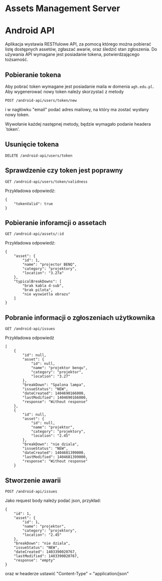 Assets Management Server
=========================

# Android API

Aplikacja wystawia RESTfulowe API, za pomocą którego można pobierać listę dostępnych assetów, zgłaszać awarie, oraz śledzić stan zgłoszenia. Do używania API wymagane jest posiadanie tokena, potwierdzającego tożsamość. 

## Pobieranie tokena
Aby pobrać token wymagane jest posiadanie maila w domenia `agh.edu.pl`. Aby wygenerować nowy token należy skorzystać z metody
```
POST /android-api/users/token/new
```
i w nagłówku "email" podać adres mailowy, na który ma zostać wysłany nowy token.

Wywołanie każdej następnej metody, będzie wymagało podanie headera `token'.

## Usunięcie tokena
```
DELETE /android-api/users/token                  
```

## Sprawdzenie czy token jest poprawny
```
GET /android-api/users/token/validness
```
Przykładowa odpowiedź:
```
{
    "tokenValid": true
}
```

## Pobieranie inforamcji o assetach
```
GET /android-api/assets/:id  
```

Przykładowa odpowiedź:
```
{
    "asset": {
        "id": 1,
        "name": "projector BENQ",
        "category": "projektory",
        "location": "3.27a"
    },
    "typicalBreakDowns": [
        "brak kabla d-sub",
        "brak pilota",
        "nie wyswietla obrazu"
    ]
}
```
## Pobranie informacji o zgłoszeniach użytkownika
```
GET /android-api/issues
```

Przykładowa odpowiedź 
```
[
    {
        "id": null,
        "asset": {
            "id": null,
            "name": "projektor benqu",
            "category": "projektor",
            "location": "3.27"
        },
        "breakDown": "Spalona lampa",
        "issueStatus": "NEW",
        "dateCreated": 1404690166000,
        "lastModified": 1404690166000,
        "response": "Without response"
    },
    {
        "id": null,
        "asset": {
            "id": null,
            "name": "projektor",
            "category": "projektory",
            "location": "2.45"
        },
        "breakDown": "nie dziala",
        "issueStatus": "NEW",
        "dateCreated": 1404681399000,
        "lastModified": 1404681399000,
        "response": "Without response"
    }
```

## Stworzenie awarii
```
POST /android-api/issues
```

Jako request body należy podać json, przykład:
```
{
    "id": 1,
    "asset": {
        "id": 1,
        "name": "projektor",
        "category": "projektory",
        "location": "2.45"
    },
    "breakDown": "nie dziala",
    "issueStatus": "NEW",
    "dateCreated": 1403390020767,
    "lastModified": 1403390020767,
    "response": "empty"
}
```
oraz w headerze ustawić "Content-Type" = "application/json"
